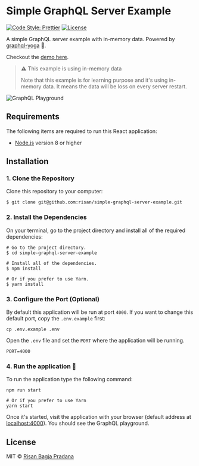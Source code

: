 # Simple GraphQL Server Example

[![Code Style: Prettier](https://img.shields.io/badge/code_style-prettier-ff69b4.svg)](https://github.com/risan/simple-graphql-server-example)
[![License](https://img.shields.io/github/license/risan/simple-graphql-server-example.svg)](https://github.com/risan/simple-graphql-server-example/blob/master/LICENSE.md)

A simple GraphQL server example with in-memory data. Powered by [graphql-yoga](https://github.com/graphcool/graphql-yoga) 🧘.

Checkout the [demo here](https://general-repair.glitch.me/).

> ⚠️ This example is using in-memory data
>
> Note that this example is for learning purpose and it's using in-memory data. It means the data will be loss on every server restart.

![GraphQL Playground](https://res.cloudinary.com/risan/image/upload/v1523218704/simple-graphql-server-example_utvh2a.png)

## Requirements

The following items are required to run this React application:

* [Node.js](https://nodejs.org) version 8 or higher

## Installation

### 1. Clone the Repository

Clone this repository to your computer:

```shell
$ git clone git@github.com:risan/simple-graphql-server-example.git
```

### 2. Install the Dependencies

On your terminal, go to the project directory and install all of the required dependencies:

```shell
# Go to the project directory.
$ cd simple-graphql-server-example

# Install all of the dependencies.
$ npm install

# Or if you prefer to use Yarn.
$ yarn install
```

### 3. Configure the Port (Optional)

By default this application will be run at port `4000`. If you want to change this default port, copy the `.env.example` first:

```shell
cp .env.example .env
```

Open the `.env` file and set the `PORT` where the application will be running.

```
PORT=4000
```

### 4. Run the application 🎉

To run the application type the following command:

```shell
npm run start

# Or if you prefer to use Yarn
yarn start
```

Once it's started, visit the application with your browser (default address at [localhost:4000](http://localhost:4000)). You should see the GraphQL playground.

## License

MIT © [Risan Bagja Pradana](https://risan.io)
